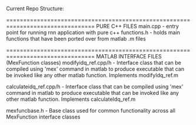 

Current Repo Structure:

================================================================================
PURE C++ FILES
main.cpp    - entry point for running rnn application with pure c++
functions.h - holds main functions that have been ported over from matlab .m
              files

================================================================================
MATLAB INTERFACE FILES (MexFunction classes)
modifyidq_ref.cpp/h - Interface class that can be compiled using 'mex' command
                      in matlab to produce executable that can be invoked
                      like any other matlab function.
                      Implements modifyIdq_ref.m

calculateidq_ref.cpp/h - Interface class that can be compiled using 'mex' 
                         command in matlab to produce executable that can be 
                         invoked like any other matlab function.
                         Implements calculateIdq_ref.m

mexfuncbase.h - Base class used for common functionality across all 
                MexFunction interface classes
